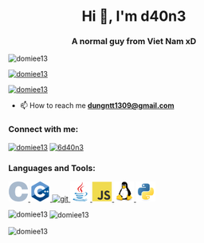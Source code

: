 <h1 align="center">Hi 👋, I'm d40n3</h1>
<h3 align="center">A normal guy from Viet Nam xD</h3>

<p align="left"> <img src="https://komarev.com/ghpvc/?username=domiee13&label=Profile%20views&color=0e75b6&style=flat" alt="domiee13" /> </p>

<p align="left"> <a href="https://github.com/ryo-ma/github-profile-trophy"><img src="https://github-profile-trophy.vercel.app/?username=domiee13" alt="domiee13" /></a> </p>

<p align="left"> <a href="https://twitter.com/domiee13" target="blank"><img src="https://img.shields.io/twitter/follow/domiee13?logo=twitter&style=for-the-badge" alt="domiee13" /></a> </p>

- 📫 How to reach me **dungntt1309@gmail.com**

<h3 align="left">Connect with me:</h3>
<p align="left">
<a href="https://twitter.com/domiee13" target="blank"><img align="center" src="https://cdn.jsdelivr.net/npm/simple-icons@3.0.1/icons/twitter.svg" alt="domiee13" height="30" width="40" /></a>
<a href="https://fb.com/6d40n3" target="blank"><img align="center" src="https://cdn.jsdelivr.net/npm/simple-icons@3.0.1/icons/facebook.svg" alt="6d40n3" height="30" width="40" /></a>
</p>

<h3 align="left">Languages and Tools:</h3>
<p align="left"> <a href="https://www.cprogramming.com/" target="_blank"> <img src="https://raw.githubusercontent.com/devicons/devicon/master/icons/c/c-original.svg" alt="c" width="40" height="40"/> </a> <a href="https://www.w3schools.com/cpp/" target="_blank"> <img src="https://raw.githubusercontent.com/devicons/devicon/master/icons/cplusplus/cplusplus-original.svg" alt="cplusplus" width="40" height="40"/> </a> <a href="https://git-scm.com/" target="_blank"> <img src="https://www.vectorlogo.zone/logos/git-scm/git-scm-icon.svg" alt="git" width="40" height="40"/> </a> <a href="https://www.java.com" target="_blank"> <img src="https://raw.githubusercontent.com/devicons/devicon/master/icons/java/java-original.svg" alt="java" width="40" height="40"/> </a> <a href="https://developer.mozilla.org/en-US/docs/Web/JavaScript" target="_blank"> <img src="https://raw.githubusercontent.com/devicons/devicon/master/icons/javascript/javascript-original.svg" alt="javascript" width="40" height="40"/> </a> <a href="https://www.linux.org/" target="_blank"> <img src="https://raw.githubusercontent.com/devicons/devicon/master/icons/linux/linux-original.svg" alt="linux" width="40" height="40"/> </a> <a href="https://www.python.org" target="_blank"> <img src="https://raw.githubusercontent.com/devicons/devicon/master/icons/python/python-original.svg" alt="python" width="40" height="40"/> </a> </p>

<p><img align="left" src="https://github-readme-stats.vercel.app/api/top-langs?username=domiee13&show_icons=true&locale=en&layout=compact" alt="domiee13" /></p>

<p>&nbsp;<img align="center" src="https://github-readme-stats.vercel.app/api?username=domiee13&show_icons=true&locale=en" alt="domiee13" /></p>

<p><img align="center" src="https://github-readme-streak-stats.herokuapp.com/?user=domiee13&" alt="domiee13" /></p>
